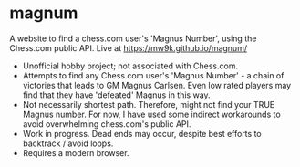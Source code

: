 # magnum
A website to find a chess.com user's 'Magnus Number', using the Chess.com public API.
Live at https://mw9k.github.io/magnum/

- Unofficial hobby project; not associated with Chess.com.
- Attempts to find any Chess.com user's 'Magnus Number' - a chain of victories that leads to GM Magnus Carlsen.
  Even low rated players may find that they have 'defeated' Magnus in this way.
- Not necessarily shortest path. Therefore, might not find your TRUE Magnus number.
  For now, I have used some indirect workarounds to avoid overwhelming chess.com's public API.
- Work in progress. Dead ends may occur, despite best efforts to backtrack / avoid loops.
- Requires a modern browser.

